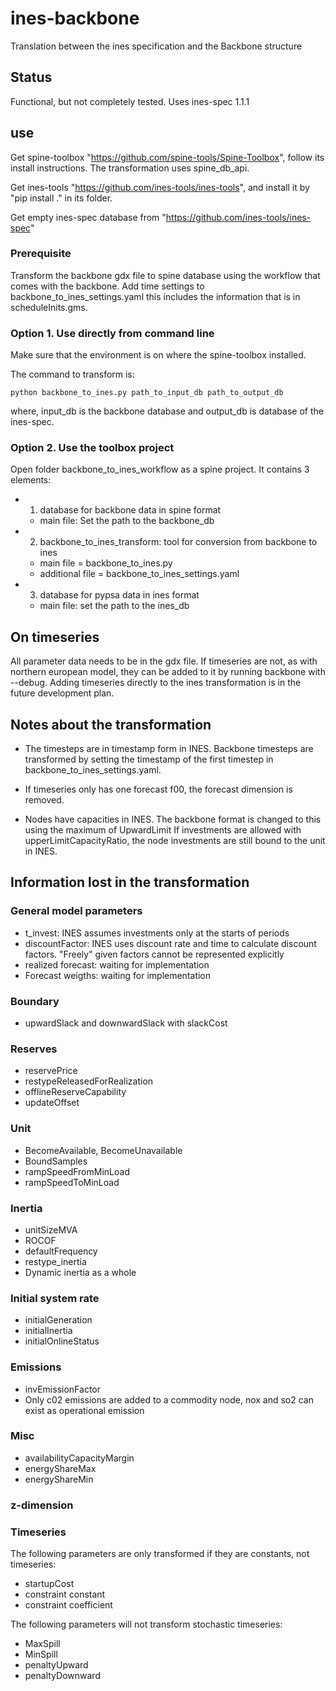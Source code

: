 # ines-backbone
Translation between the ines specification and the Backbone structure

## Status

Functional, but not completely tested.
Uses ines-spec 1.1.1

## use
Get spine-toolbox "https://github.com/spine-tools/Spine-Toolbox", follow its install instructions. The transformation uses spine_db_api.

Get ines-tools "https://github.com/ines-tools/ines-tools", and install it by "pip install ." in its folder.

Get empty ines-spec database from "https://github.com/ines-tools/ines-spec"

### Prerequisite

Transform the backbone gdx file to spine database using the workflow that comes with the backbone.
Add time settings to backbone_to_ines_settings.yaml this includes the information that is in scheduleInits.gms.

### Option 1. Use directly from command line

Make sure that the environment is on where the spine-toolbox installed.

The command to transform is:

```
python backbone_to_ines.py path_to_input_db path_to_output_db
```

where, input_db is the backbone database and output_db is database of the ines-spec.

### Option 2. Use the toolbox project

Open folder backbone_to_ines_workflow as a spine project. 
It contains 3 elements:
+ 1. database for backbone data in spine format
    + main file: Set the path to the backbone_db
+ 2. backbone_to_ines_transform: tool for conversion from backbone to ines 
    + main file = backbone_to_ines.py
    + additional file = backbone_to_ines_settings.yaml
+ 3. database for pypsa data in ines format
    + main file: set the path to the ines_db

## On timeseries

All parameter data needs to be in the gdx file. If timeseries are not, as with northern european model, they can be added to it by running backbone with --debug. Adding timeseries directly to the ines transformation is in the future development plan.

## Notes about the transformation

- The timesteps are in timestamp form in INES. Backbone timesteps are transformed by setting the timestamp of the first timestep in backbone_to_ines_settings.yaml. 

- If timeseries only has one forecast f00, the forecast dimension is removed.

- Nodes have capacities in INES. The backbone format is changed to this using the maximum of UpwardLimit
If investments are allowed with upperLimitCapacityRatio, the node investments are still bound to the unit in INES.

## Information lost in the transformation

### General model parameters

- t_invest: INES assumes investments only at the starts of periods
- discountFactor: INES uses discount rate and time to calculate discount factors. "Freely" given factors cannot be represented explicitly
- realized forecast: waiting for implementation
- Forecast weigths: waiting for implementation   

### Boundary

- upwardSlack and downwardSlack with slackCost

### Reserves

- reservePrice
- restypeReleasedForRealization
- offlineReserveCapability
- updateOffset

### Unit

- BecomeAvailable, BecomeUnavailable
- BoundSamples
- rampSpeedFromMinLoad
- rampSpeedToMinLoad

### Inertia

- unitSizeMVA
- ROCOF
- defaultFrequency
- restype_inertia
- Dynamic inertia as a whole

### Initial system rate

- initialGeneration
- initialInertia
- initialOnlineStatus

### Emissions

- invEmissionFactor
- Only c02 emissions are added to a commodity node, nox and so2 can exist as operational emission

### Misc

- availabilityCapacityMargin
- energyShareMax
- energyShareMin


### z-dimension

### Timeseries

The following parameters are only transformed if they are constants, not timeseries:

- startupCost
- constraint constant
- constraint coefficient

The following parameters will not transform stochastic timeseries:

- MaxSpill
- MinSpill
- penaltyUpward
- penaltyDownward